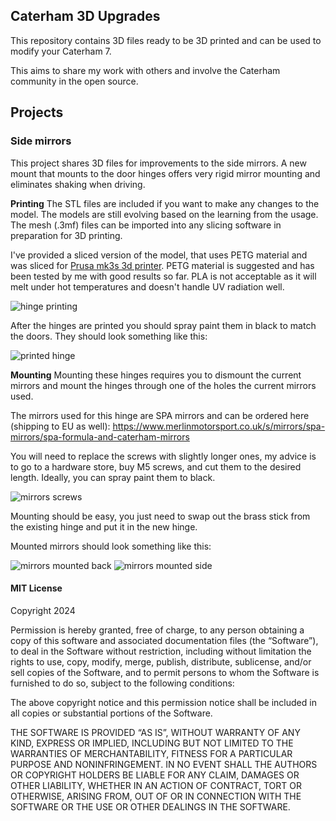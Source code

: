 ## Caterham 3D Upgrades

This repository contains 3D files ready to be 3D printed and can be used to modify your Caterham 7. 

This aims to share my work with others and involve the Caterham community in the open source. 

## Projects

### Side mirrors
This project shares 3D files for improvements to the side mirrors. A new mount that mounts to the door hinges offers very rigid mirror mounting and eliminates shaking when driving. 

**Printing**
The STL files are included if you want to make any changes to the model. The models are still evolving based on the learning from the usage. 
The mesh (.3mf) files can be imported into any slicing software in preparation for 3D printing.

I've provided a sliced version of the model, that uses PETG material and was sliced for [Prusa mk3s 3d printer](https://www.prusa3d.com/product/original-prusa-i3-mk3s-3d-printer-3/).
PETG material is suggested and has been tested by me with good results so far. PLA is not acceptable as it will melt under hot temperatures and doesn't handle UV radiation well.

![hinge printing](https://github.com/user-attachments/assets/272a9866-d2ca-4fc1-ad8a-72337cab535c)

After the hinges are printed you should spray paint them in black to match the doors. They should look something like this:

![printed hinge](https://github.com/user-attachments/assets/a8597bc0-7707-4310-b7fb-e9bd257ba70d)


**Mounting**
Mounting these hinges requires you to dismount the current mirrors and mount the hinges through one of the holes the current mirrors used. 

The mirrors used for this hinge are SPA mirrors and can be ordered here (shipping to EU as well): https://www.merlinmotorsport.co.uk/s/mirrors/spa-mirrors/spa-formula-and-caterham-mirrors

You will need to replace the screws with slightly longer ones, my advice is to go to a hardware store, buy M5 screws, and cut them to the desired length. Ideally, you can spray paint them to black.

![mirrors screws](https://github.com/user-attachments/assets/add816e6-8b70-4514-ade3-81d3bc554219)

Mounting should be easy, you just need to swap out the brass stick from the existing hinge and put it in the new hinge.

Mounted mirrors should look something like this:

![mirrors mounted back](https://github.com/user-attachments/assets/9bee3fa9-02d5-4060-bca8-583676c70a3a)
![mirrors mounted side](https://github.com/user-attachments/assets/2a8d318b-bac2-47b8-ba51-ce8d3a550a8f)



#### MIT License

Copyright 2024

Permission is hereby granted, free of charge, to any person obtaining a copy of this software and associated documentation files (the “Software”), to deal in the Software without restriction, including without limitation the rights to use, copy, modify, merge, publish, distribute, sublicense, and/or sell copies of the Software, and to permit persons to whom the Software is furnished to do so, subject to the following conditions:

The above copyright notice and this permission notice shall be included in all copies or substantial portions of the Software.

THE SOFTWARE IS PROVIDED “AS IS”, WITHOUT WARRANTY OF ANY KIND, EXPRESS OR IMPLIED, INCLUDING BUT NOT LIMITED TO THE WARRANTIES OF MERCHANTABILITY, FITNESS FOR A PARTICULAR PURPOSE AND NONINFRINGEMENT. IN NO EVENT SHALL THE AUTHORS OR COPYRIGHT HOLDERS BE LIABLE FOR ANY CLAIM, DAMAGES OR OTHER LIABILITY, WHETHER IN AN ACTION OF CONTRACT, TORT OR OTHERWISE, ARISING FROM, OUT OF OR IN CONNECTION WITH THE SOFTWARE OR THE USE OR OTHER DEALINGS IN THE SOFTWARE.
